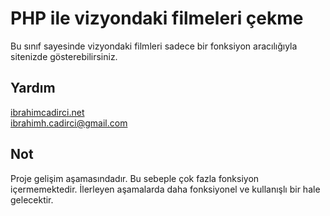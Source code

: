 # PHP ile vizyondaki filmeleri çekme
Bu sınıf sayesinde vizyondaki filmleri sadece bir fonksiyon aracılığıyla sitenizde gösterebilirsiniz.

## Yardım 
[ibrahimcadirci.net](http://ibrahimcadirci.net/) <br>
[ibrahimh.cadirci@gmail.com](mailto:ibrahimh.cadirci@gmail.com)

## Not
Proje gelişim aşamasındadır. Bu sebeple çok fazla fonksiyon içermemektedir. İlerleyen aşamalarda daha fonksiyonel ve kullanışlı bir hale gelecektir. 
